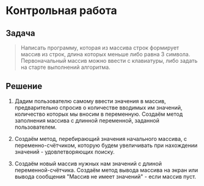 # Контрольная работа

## Задача
> Написать программу, которая из массива строк формирует массив из строк, длина которых меньше либо равна 3 символа. Первоначальный массив можно ввести с клавиатуры, либо задать на старте выполнений алгоритма.

## Решение

1. Дадим пользователю самому ввести значения в массив, предварительно спросив о количестве вводимых им значений, количество которых мы вносим в переменную. Создаём метод заполнения массива с длинной переменной, заданной пользователем.

2. Создаём метод, перебирающий значения начального массива, с переменно-счётчиком, которую будем увеличивать при нахождении значений - удовлетворяющих поиску.

3. Создаём новый массив нужных нам значений с длиной переменной-счётчика. Создаём метод вывода массива на экран или вывода сообщения "Массив не имеет значений" - если массив пуст.